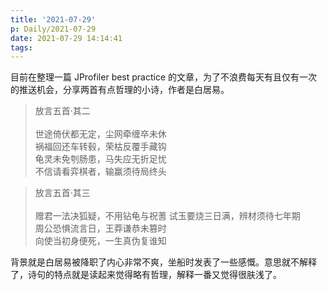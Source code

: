```yaml
---
title: '2021-07-29'
p: Daily/2021-07-29
date: 2021-07-29 14:14:41
tags:
---
```


目前在整理一篇 JProfiler best practice 的文章，为了不浪费每天有且仅有一次的推送机会，分享两首有点哲理的小诗，作者是白居易。

> 放言五首·其二 <br> <br>
世途倚伏都无定，尘网牵缠卒未休 <br>
祸福回还车转毂，荣枯反覆手藏钩 <br>
龟灵未免刳肠患，马失应无折足忧 <br>
不信请看弈棋者，输赢须待局终头 <br>

> 放言五首·其三 <br> <br>
赠君一法决狐疑，不用钻龟与祝蓍
试玉要烧三日满，辨材须待七年期 <br>
周公恐惧流言日，王莽谦恭未篡时 <br>
向使当初身便死，一生真伪复谁知 <br>

背景就是白居易被降职了内心非常不爽，坐船时发表了一些感慨。意思就不解释了，诗句的特点就是读起来觉得略有哲理，解释一番又觉得很肤浅了。



